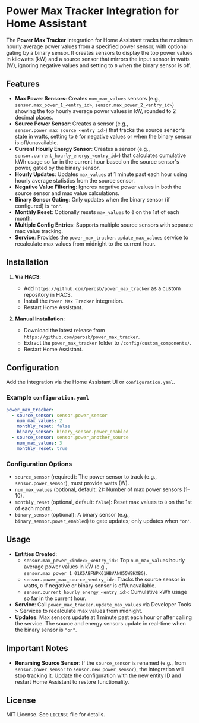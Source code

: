 # Power Max Tracker Integration for Home Assistant

The **Power Max Tracker** integration for Home Assistant tracks the maximum hourly average power values from a specified power sensor, with optional gating by a binary sensor. It creates sensors to display the top power values in kilowatts (kW) and a source sensor that mirrors the input sensor in watts (W), ignoring negative values and setting to `0` when the binary sensor is off.

## Features
- **Max Power Sensors**: Creates `num_max_values` sensors (e.g., `sensor.max_power_1_<entry_id>`, `sensor.max_power_2_<entry_id>`) showing the top hourly average power values in kW, rounded to 2 decimal places.
- **Source Power Sensor**: Creates a sensor (e.g., `sensor.power_max_source_<entry_id>`) that tracks the source sensor's state in watts, setting to `0` for negative values or when the binary sensor is off/unavailable.
- **Current Hourly Energy Sensor**: Creates a sensor (e.g., `sensor.current_hourly_energy_<entry_id>`) that calculates cumulative kWh usage so far in the current hour based on the source sensor's power, gated by the binary sensor.
- **Hourly Updates**: Updates `max_values` at 1 minute past each hour using hourly average statistics from the source sensor.
- **Negative Value Filtering**: Ignores negative power values in both the source sensor and max value calculations.
- **Binary Sensor Gating**: Only updates when the binary sensor (if configured) is `"on"`.
- **Monthly Reset**: Optionally resets `max_values` to `0` on the 1st of each month.
- **Multiple Config Entries**: Supports multiple source sensors with separate max value tracking.
- **Service**: Provides the `power_max_tracker.update_max_values` service to recalculate max values from midnight to the current hour.

## Installation
1. **Via HACS**:
   - Add `https://github.com/perosb/power_max_tracker` as a custom repository in HACS.
   - Install the `Power Max Tracker` integration.
   - Restart Home Assistant.

2. **Manual Installation**:
   - Download the latest release from `https://github.com/perosb/power_max_tracker`.
   - Extract the `power_max_tracker` folder to `/config/custom_components/`.
   - Restart Home Assistant.

## Configuration
Add the integration via the Home Assistant UI or `configuration.yaml`.

### Example `configuration.yaml`
```yaml
power_max_tracker:
  - source_sensor: sensor.power_sensor
    num_max_values: 2
    monthly_reset: false
    binary_sensor: binary_sensor.power_enabled
  - source_sensor: sensor.power_another_source
    num_max_values: 3
    monthly_reset: true
```

### Configuration Options
- `source_sensor` (required): The power sensor to track (e.g., `sensor.power_sensor`), must provide watts (W).
- `num_max_values` (optional, default: 2): Number of max power sensors (1–10).
- `monthly_reset` (optional, default: `false`): Reset max values to `0` on the 1st of each month.
- `binary_sensor` (optional): A binary sensor (e.g., `binary_sensor.power_enabled`) to gate updates; only updates when `"on"`.

## Usage
- **Entities Created**:
  - `sensor.max_power_<index>_<entry_id>`: Top `num_max_values` hourly average power values in kW (e.g., `sensor.max_power_1_01K6ABFNPK61HBVAN855WBHXBG`).
  - `sensor.power_max_source_<entry_id>`: Tracks the source sensor in watts, `0` if negative or binary sensor is off/unavailable.
  - `sensor.current_hourly_energy_<entry_id>`: Cumulative kWh usage so far in the current hour.
- **Service**: Call `power_max_tracker.update_max_values` via Developer Tools > Services to recalculate max values from midnight.
- **Updates**: Max sensors update at 1 minute past each hour or after calling the service. The source and energy sensors update in real-time when the binary sensor is `"on"`.

## Important Notes
- **Renaming Source Sensor**: If the `source_sensor` is renamed (e.g., from `sensor.power_sensor` to `sensor.new_power_sensor`), the integration will stop tracking it. Update the configuration with the new entity ID and restart Home Assistant to restore functionality.

## License
MIT License. See `LICENSE` file for details.